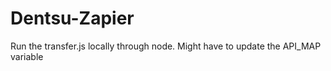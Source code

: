 # Dentsu-Zapier

Run the transfer.js locally through node. Might have to update the API_MAP variable
